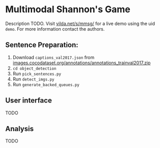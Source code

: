 # Multimodal Shannon's Game

Description TODO.
Visit [vilda.net/s/mmsg/](https://vilda.net/s/mmsg/?uid=demo) for a live demo using the uid `demo`.
For more information contact the authors.

## Sentence Preparation:

1. Download `captions_val2017.json` from [images.cocodataset.org/annotations/annotations_trainval2017.zip](http://images.cocodataset.org/annotations/annotations_trainval2017.zip)
2. `cd object_detection`
3. Run `pick_sentences.py`
4. Run `detect_imgs.py`
5. Run `generate_backed_queues.py`

## User interface

TODO

## Analysis

TODO